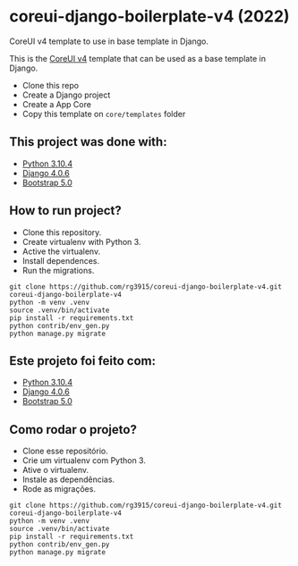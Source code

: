 # coreui-django-boilerplate-v4 (2022)

CoreUI v4 template to use in base template in Django.

This is the [CoreUI v4](https://coreui.io/demos/bootstrap/4.0/free/) template that can be used as a base template in Django.

* Clone this repo
* Create a Django project
* Create a App Core
* Copy this template on `core/templates` folder

## This project was done with:

* [Python 3.10.4](https://www.python.org/)
* [Django 4.0.6](https://www.djangoproject.com/)
* [Bootstrap 5.0](https://getbootstrap.com/)

## How to run project?

* Clone this repository.
* Create virtualenv with Python 3.
* Active the virtualenv.
* Install dependences.
* Run the migrations.

```
git clone https://github.com/rg3915/coreui-django-boilerplate-v4.git
coreui-django-boilerplate-v4
python -m venv .venv
source .venv/bin/activate
pip install -r requirements.txt
python contrib/env_gen.py
python manage.py migrate
```

## Este projeto foi feito com:

* [Python 3.10.4](https://www.python.org/)
* [Django 4.0.6](https://www.djangoproject.com/)
* [Bootstrap 5.0](https://getbootstrap.com/)

## Como rodar o projeto?

* Clone esse repositório.
* Crie um virtualenv com Python 3.
* Ative o virtualenv.
* Instale as dependências.
* Rode as migrações.

```
git clone https://github.com/rg3915/coreui-django-boilerplate-v4.git
coreui-django-boilerplate-v4
python -m venv .venv
source .venv/bin/activate
pip install -r requirements.txt
python contrib/env_gen.py
python manage.py migrate
```
